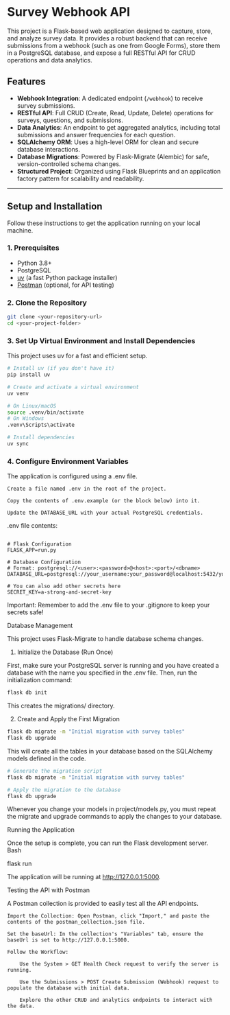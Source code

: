 # Survey Webhook API

This project is a Flask-based web application designed to capture, store, and analyze survey data. It provides a robust backend that can receive submissions from a webhook (such as one from Google Forms), store them in a PostgreSQL database, and expose a full RESTful API for CRUD operations and data analytics.

## Features

- **Webhook Integration**: A dedicated endpoint (`/webhook`) to receive survey submissions.
- **RESTful API**: Full CRUD (Create, Read, Update, Delete) operations for surveys, questions, and submissions.
- **Data Analytics**: An endpoint to get aggregated analytics, including total submissions and answer frequencies for each question.
- **SQLAlchemy ORM**: Uses a high-level ORM for clean and secure database interactions.
- **Database Migrations**: Powered by Flask-Migrate (Alembic) for safe, version-controlled schema changes.
- **Structured Project**: Organized using Flask Blueprints and an application factory pattern for scalability and readability.

---
## Setup and Installation

Follow these instructions to get the application running on your local machine.

### 1. Prerequisites

- Python 3.8+
- PostgreSQL
- [uv](https://github.com/astral-sh/uv) (a fast Python package installer)
- [Postman](https://www.postman.com/downloads/) (optional, for API testing)

### 2. Clone the Repository

```bash
git clone <your-repository-url>
cd <your-project-folder>
```

### 3. Set Up Virtual Environment and Install Dependencies

This project uses uv for a fast and efficient setup.
```bash
# Install uv (if you don't have it)
pip install uv

# Create and activate a virtual environment
uv venv

# On Linux/macOS
source .venv/bin/activate
# On Windows
.venv\Scripts\activate

# Install dependencies
uv sync
```

### 4. Configure Environment Variables

The application is configured using a .env file.

    Create a file named .env in the root of the project.

    Copy the contents of .env.example (or the block below) into it.

    Update the DATABASE_URL with your actual PostgreSQL credentials.

.env file contents:
```

# Flask Configuration
FLASK_APP=run.py

# Database Configuration
# Format: postgresql://<user>:<password>@<host>:<port>/<dbname>
DATABASE_URL=postgresql://your_username:your_password@localhost:5432/your_database_name

# You can also add other secrets here
SECRET_KEY=a-strong-and-secret-key
```

Important: Remember to add the .env file to your .gitignore to keep your secrets safe!

Database Management

This project uses Flask-Migrate to handle database schema changes.

1. Initialize the Database (Run Once)

First, make sure your PostgreSQL server is running and you have created a database with the name you specified in the .env file. Then, run the initialization command:
```bash
flask db init
```
This creates the migrations/ directory.

2. Create and Apply the First Migration
```bash
flask db migrate -m "Initial migration with survey tables"
flask db upgrade
```

This will create all the tables in your database based on the SQLAlchemy models defined in the code.
```bash
# Generate the migration script
flask db migrate -m "Initial migration with survey tables"

# Apply the migration to the database
flask db upgrade
```
Whenever you change your models in project/models.py, you must repeat the migrate and upgrade commands to apply the changes to your database.

Running the Application

Once the setup is complete, you can run the Flask development server.
Bash

flask run

The application will be running at http://127.0.0.1:5000.

Testing the API with Postman

A Postman collection is provided to easily test all the API endpoints.

    Import the Collection: Open Postman, click "Import," and paste the contents of the postman_collection.json file.

    Set the baseUrl: In the collection's "Variables" tab, ensure the baseUrl is set to http://127.0.0.1:5000.

    Follow the Workflow:

        Use the System > GET Health Check request to verify the server is running.

        Use the Submissions > POST Create Submission (Webhook) request to populate the database with initial data.

        Explore the other CRUD and analytics endpoints to interact with the data.

